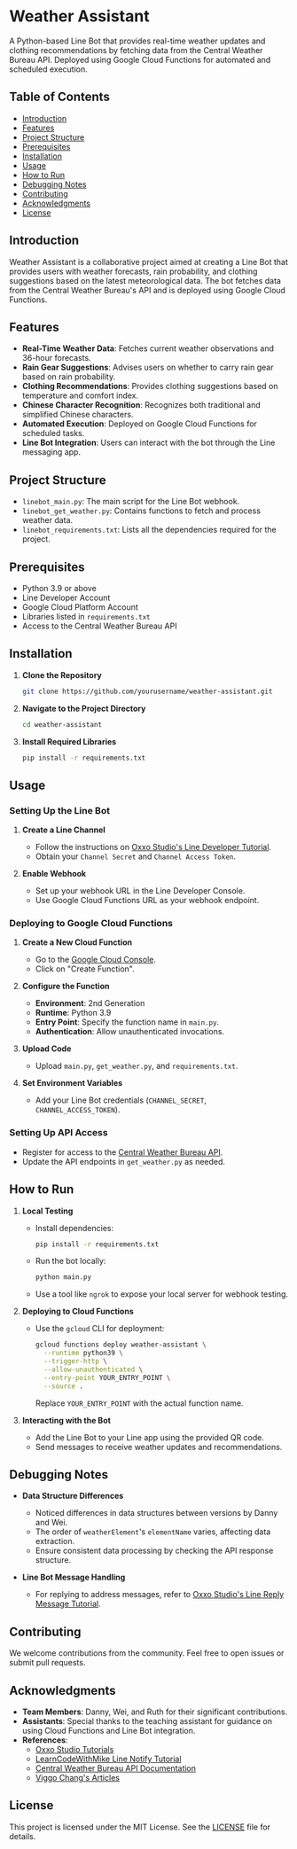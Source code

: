 # Weather Assistant

A Python-based Line Bot that provides real-time weather updates and clothing recommendations by fetching data from the Central Weather Bureau API. Deployed using Google Cloud Functions for automated and scheduled execution.

## Table of Contents

- [Introduction](#introduction)
- [Features](#features)
- [Project Structure](#project-structure)
- [Prerequisites](#prerequisites)
- [Installation](#installation)
- [Usage](#usage)
- [How to Run](#how-to-run)
- [Debugging Notes](#debugging-notes)
- [Contributing](#contributing)
- [Acknowledgments](#acknowledgments)
- [License](#license)

## Introduction

Weather Assistant is a collaborative project aimed at creating a Line Bot that provides users with weather forecasts, rain probability, and clothing suggestions based on the latest meteorological data. The bot fetches data from the Central Weather Bureau's API and is deployed using Google Cloud Functions.

## Features

- **Real-Time Weather Data**: Fetches current weather observations and 36-hour forecasts.
- **Rain Gear Suggestions**: Advises users on whether to carry rain gear based on rain probability.
- **Clothing Recommendations**: Provides clothing suggestions based on temperature and comfort index.
- **Chinese Character Recognition**: Recognizes both traditional and simplified Chinese characters.
- **Automated Execution**: Deployed on Google Cloud Functions for scheduled tasks.
- **Line Bot Integration**: Users can interact with the bot through the Line messaging app.

## Project Structure

- `linebot_main.py`: The main script for the Line Bot webhook.
- `linebot_get_weather.py`: Contains functions to fetch and process weather data.
- `linebot_requirements.txt`: Lists all the dependencies required for the project.

## Prerequisites

- Python 3.9 or above
- Line Developer Account
- Google Cloud Platform Account
- Libraries listed in `requirements.txt`
- Access to the Central Weather Bureau API

## Installation

1. **Clone the Repository**

   ```bash
   git clone https://github.com/yourusername/weather-assistant.git
   ```

2. **Navigate to the Project Directory**

   ```bash
   cd weather-assistant
   ```

3. **Install Required Libraries**

   ```bash
   pip install -r requirements.txt
   ```

## Usage

### Setting Up the Line Bot

1. **Create a Line Channel**

   - Follow the instructions on [Oxxo Studio's Line Developer Tutorial](https://steam.oxxostudio.tw/category/python/example/line-developer.html).
   - Obtain your `Channel Secret` and `Channel Access Token`.

2. **Enable Webhook**

   - Set up your webhook URL in the Line Developer Console.
   - Use Google Cloud Functions URL as your webhook endpoint.

### Deploying to Google Cloud Functions

1. **Create a New Cloud Function**

   - Go to the [Google Cloud Console](https://console.cloud.google.com/functions).
   - Click on "Create Function".

2. **Configure the Function**

   - **Environment**: 2nd Generation
   - **Runtime**: Python 3.9
   - **Entry Point**: Specify the function name in `main.py`.
   - **Authentication**: Allow unauthenticated invocations.

3. **Upload Code**

   - Upload `main.py`, `get_weather.py`, and `requirements.txt`.

4. **Set Environment Variables**

   - Add your Line Bot credentials (`CHANNEL_SECRET`, `CHANNEL_ACCESS_TOKEN`).

### Setting Up API Access

- Register for access to the [Central Weather Bureau API](https://opendata.cwb.gov.tw/dist/opendata-swagger.html).
- Update the API endpoints in `get_weather.py` as needed.

## How to Run

1. **Local Testing**

   - Install dependencies:
     ```bash
     pip install -r requirements.txt
     ```
   - Run the bot locally:
     ```bash
     python main.py
     ```
   - Use a tool like `ngrok` to expose your local server for webhook testing.

2. **Deploying to Cloud Functions**

   - Use the `gcloud` CLI for deployment:
     ```bash
     gcloud functions deploy weather-assistant \
       --runtime python39 \
       --trigger-http \
       --allow-unauthenticated \
       --entry-point YOUR_ENTRY_POINT \
       --source .
     ```
     Replace `YOUR_ENTRY_POINT` with the actual function name.

3. **Interacting with the Bot**

   - Add the Line Bot to your Line app using the provided QR code.
   - Send messages to receive weather updates and recommendations.

## Debugging Notes

- **Data Structure Differences**

  - Noticed differences in data structures between versions by Danny and Wei.
  - The order of `weatherElement`'s `elementName` varies, affecting data extraction.
  - Ensure consistent data processing by checking the API response structure.

- **Line Bot Message Handling**

  - For replying to address messages, refer to [Oxxo Studio's Line Reply Message Tutorial](https://steam.oxxostudio.tw/category/python/example/line-reply-message.html).

## Contributing

We welcome contributions from the community. Feel free to open issues or submit pull requests.

## Acknowledgments

- **Team Members**: Danny, Wei, and Ruth for their significant contributions.
- **Assistants**: Special thanks to the teaching assistant for guidance on using Cloud Functions and Line Bot integration.
- **References**:
  - [Oxxo Studio Tutorials](https://steam.oxxostudio.tw/)
  - [LearnCodeWithMike Line Notify Tutorial](https://www.learncodewithmike.com/2020/06/python-line-notify.html)
  - [Central Weather Bureau API Documentation](https://opendata.cwb.gov.tw/dist/opendata-swagger.html)
  - [Viggo Chang's Articles](https://ithelp.ithome.com.tw/m/articles/10246301)

## License

This project is licensed under the MIT License. See the [LICENSE](LICENSE) file for details.
